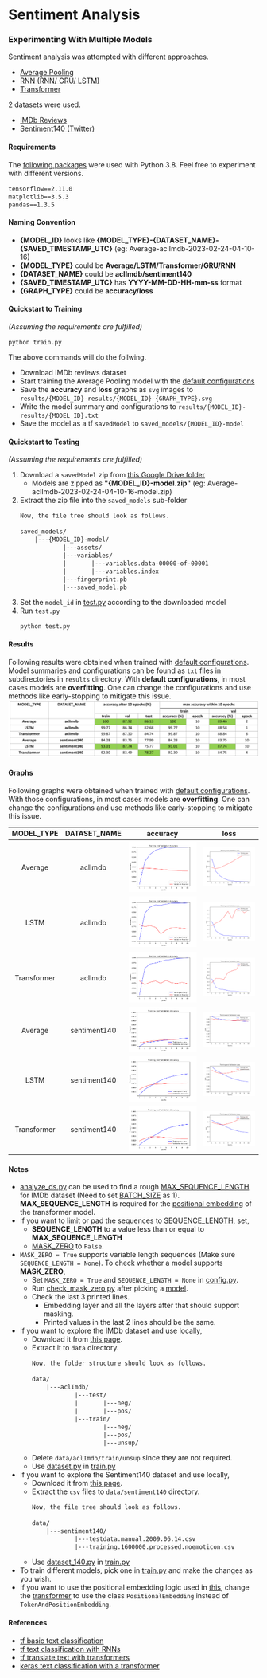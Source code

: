 # Sentiment Analysis

### Experimenting With Multiple Models

Sentiment analysis was attempted with different approaches.
- [Average Pooling](helpers/models.py?plain=1#L12)
- [RNN (RNN/ GRU/ LSTM)](helpers/models.py?plain=1#L40)
- [Transformer](helpers/models.py?plain=1#L178)

2 datasets were used.
- [IMDb Reviews](https://ai.stanford.edu/%7Eamaas/data/sentiment/)
- [Sentiment140 (Twitter)](http://help.sentiment140.com/for-students)

#### Requirements
The [following packages](requirements.txt) were used with Python 3.8. 
Feel free to experiment with different versions.
```
tensorflow==2.11.0
matplotlib==3.5.3
pandas==1.3.5
```

#### Naming Convention
- **{MODEL_ID}** looks like **{MODEL_TYPE}-{DATASET_NAME}-{SAVED_TIMESTAMP_UTC}** (eg: Average-aclImdb-2023-02-24-04-10-16)
- **{MODEL_TYPE}** could be **Average/LSTM/Transformer/GRU/RNN**
- **{DATASET_NAME}** could be **aclImdb/sentiment140**
- **{SAVED_TIMESTAMP_UTC}** has **YYYY-MM-DD-HH-mm-ss** format
- **{GRAPH_TYPE}** could be **accuracy/loss**

#### Quickstart to Training
_(Assuming the requirements are fulfilled)_
```
python train.py
```
The above commands will do the follwing.
- Download IMDb reviews dataset
- Start training the Average Pooling model with the [default configurations](helpers/config.py)
- Save the **accuracy** and **loss** graphs as `svg` images to `results/{MODEL_ID}-results/{MODEL_ID}-{GRAPH_TYPE}.svg`
- Write the model summary and configurations to `results/{MODEL_ID}-results/{MODEL_ID}.txt`
- Save the model as a tf `savedModel` to `saved_models/{MODEL_ID}-model`

#### Quickstart to Testing
_(Assuming the requirements are fulfilled)_
1. Download a `savedModel` zip from [this Google Drive folder](https://drive.google.com/drive/folders/12eBUOl5IeWdmyF8i6J7E8ZdtXHt9MUeS?usp=share_link)
    - Models are zipped as **"{MODEL_ID}-model.zip"** (eg: Average-aclImdb-2023-02-24-04-10-16-model.zip)
2. Extract the zip file into the `saved_models` sub-folder
    ```
    Now, the file tree should look as follows.
    
    saved_models/
        |---{MODEL_ID}-model/
                |---assets/
                |---variables/
                |       |---variables.data-00000-of-00001
                |       |---variables.index
                |---fingerprint.pb
                |---saved_model.pb
    ```
3. Set the `model_id` in [test.py](test.py?plain=1#L10) according to the downloaded model
4. Run `test.py`
    ```
    python test.py
    ```

#### Results
Following results were obtained when trained with [default configurations](helpers/config.py). 
Model summaries and configurations can be found as `txt` files in subdirectories in `results` directory.
With **default configurations**, in most cases models are **overfitting**. 
One can change the configurations and use methods like early-stopping to mitigate this issue.
![](results/table.png)

#### Graphs
Following graphs were obtained when trained with [default configurations](helpers/config.py).
With those configurations, in most cases models are **overfitting**. 
One can change the configurations and use methods like early-stopping to mitigate this issue.

|MODEL_TYPE|DATASET_NAME|accuracy|loss|
|:---:|:---:|:---:|:---:|
|Average|aclImdb|![](results/Average-aclImdb-2023-02-24-04-10-16-results/Average-aclImdb-2023-02-24-04-10-16-accuracy.svg)|![](results/Average-aclImdb-2023-02-24-04-10-16-results/Average-aclImdb-2023-02-24-04-10-16-loss.svg)|
|LSTM|aclImdb|![](results/LSTM-aclImdb-2023-02-24-04-44-12-results/LSTM-aclImdb-2023-02-24-04-44-12-accuracy.svg)|![](results/LSTM-aclImdb-2023-02-24-04-44-12-results/LSTM-aclImdb-2023-02-24-04-44-12-loss.svg)|
|Transformer|aclImdb|![](results/Transformer-aclImdb-2023-02-24-05-32-39-results/Transformer-aclImdb-2023-02-24-05-32-39-accuracy.svg)|![](results/Transformer-aclImdb-2023-02-24-05-32-39-results/Transformer-aclImdb-2023-02-24-05-32-39-loss.svg)|
|Average|sentiment140|![](results/Average-sentiment140-2023-02-24-09-28-43-results/Average-sentiment140-2023-02-24-09-28-43-accuracy.svg)|![](results/Average-sentiment140-2023-02-24-09-28-43-results/Average-sentiment140-2023-02-24-09-28-43-loss.svg)|
|LSTM|sentiment140|![](results/LSTM-sentiment140-2023-02-24-10-29-32-results/LSTM-sentiment140-2023-02-24-10-29-32-accuracy.svg)|![](results/LSTM-sentiment140-2023-02-24-10-29-32-results/LSTM-sentiment140-2023-02-24-10-29-32-loss.svg)|
|Transformer|sentiment140|![](results/Transformer-sentiment140-2023-02-24-09-53-58-results/Transformer-sentiment140-2023-02-24-09-53-58-accuracy.svg)|![](results/Transformer-sentiment140-2023-02-24-09-53-58-results/Transformer-sentiment140-2023-02-24-09-53-58-loss.svg)|

#### Notes
- [analyze_ds.py](helpers/analyze_ds.py) can be used to find a rough [MAX_SEQUENCE_LENGTH](helpers/config.py?plain=1#L13) for IMDb dataset
(Need to set [BATCH_SIZE](helpers/config.py?plain=1#L7) as 1).
**MAX_SEQUENCE_LENGTH** is required for the [positional embedding](helpers/models.py?plain=1#L89-L152) of the transformer model.
- If you want to limit or pad the sequences to [SEQUENCE_LENGTH](helpers/config.py?plain=1#L14), set, 
    - **SEQUENCE_LENGTH** to a value less than or equal to **MAX_SEQUENCE_LENGTH**
    - [MASK_ZERO](helpers/config.py?plain=1#L22) to `False`.
- `MASK_ZERO = True` supports variable length sequences
(Make sure `SEQUENCE_LENGTH = None`).
To check whether a model supports **MASK_ZERO**,
    - Set `MASK_ZERO = True` and `SEQUENCE_LENGTH = None` in [config.py](helpers/config.py).
    - Run [check_mask_zero.py](check_mask_zero.py) after picking a [model](check_mask_zero.py?plain=1#L15-L17).
    - Check the last 3 printed lines.
        - Embedding layer and all the layers after that should support masking.
        - Printed values in the last 2 lines should be the same. 
- If you want to explore the IMDb dataset and use locally,
    - Download it from [this page](https://ai.stanford.edu/%7Eamaas/data/sentiment/).
    - Extract it to `data` directory. 
        ```
        Now, the folder structure should look as follows.
        
        data/
            |---aclImdb/
                    |---test/
                    |       |---neg/
                    |       |---pos/
                    |---train/
                            |---neg/
                            |---pos/
                            |---unsup/
        ```
    - Delete `data/aclImdb/train/unsup` since they are not required.
    - Use [dataset.py](helpers/dataset.py) in [train.py](train.py?plain=1#L11)
- If you want to explore the Sentiment140 dataset and use locally,
    - Download it from [this page](http://help.sentiment140.com/for-students).
    - Extract the `csv` files to `data/sentiment140` directory. 
        ```
        Now, the file tree should look as follows.
        
        data/
            |---sentiment140/
                    |---testdata.manual.2009.06.14.csv
                    |---training.1600000.processed.noemoticon.csv
        ```
    - Use [dataset_140.py](helpers/dataset_140.py) in [train.py](train.py?plain=1#L13)
- To train different models, pick one in [train.py](train.py?plain=1#L18-L20) and make the changes as you wish.
- If you want to use the positional embedding logic used in [this](https://www.tensorflow.org/text/tutorials/transformer#the_embedding_and_positional_encoding_layer), 
change the [transformer](helpers/models.py?plain=1#L183) to use the class `PositionalEmbedding` instead of `TokenAndPositionEmbedding`.

#### References
- [tf basic text classification](https://www.tensorflow.org/tutorials/keras/text_classification)
- [tf text classification with RNNs](https://www.tensorflow.org/text/tutorials/text_classification_rnn)
- [tf translate text with transformers](https://www.tensorflow.org/text/tutorials/transformer)
- [keras text classification with a transformer](https://keras.io/examples/nlp/text_classification_with_transformer/)
